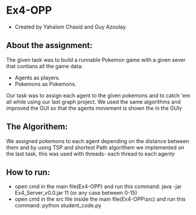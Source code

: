 # Ex4-OPP

* Created by Yahalom Chasid and Guy Azoulay.

## About the assignment:
The given task was to build a runnable Pokemon game with a given sever that contians all the game data:
* Agents as players.
* Pokemons as Pokemons.

Our task was to assign each agent to the given pokemons and to catch 'em all while using our last graph project.
We used the same algorithms and improved the GUI so that the agents movement is shown the in the GUIץ

## The Algorithem:
We assigned pokemons to each agent depending on the distance between them and by using TSP and shortest Path algorithem we implemented on the last task,
this was used with threads- each thread to each agentץ

## How to run:
* open cmd in the main file(Ex4-OPP) and run this command: java -jar Ex4_Server_v0.0.jar 11 (or any case between 0-15)
* open cmd in the src file inside the main file(Ex4-OPP\src) and run this command: python student_code.py
